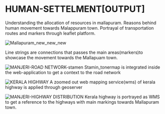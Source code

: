 # HUMAN-SETTELMENT[OUTPUT]
Understanding the allocation of resources in mallapuram. Reasons behind human movement towards Malappuram town. Portrayal of transportation routes and markers through leaflet platform.

![Mallapuram_new_new_new](https://user-images.githubusercontent.com/90825034/233181255-986fb22a-ae1c-4f6c-b8d7-1a656ca39389.png)

Line strings are connections that passes the main areas(markers)to showcase the movement towards the Mallapuam town.

![MANJERI-ROAD NETWORK-stamen](https://user-images.githubusercontent.com/90825034/233181580-5b32a051-ac2c-47c1-862b-334564f40ccd.png)
Stamin_tonermap is integrated inside the web-application to get a context to the road network

![KERALA HIGHWAY](https://user-images.githubusercontent.com/90825034/233181755-1cfc7400-dd75-478c-9369-a66093c73dab.png)
A zoomed out web mapping service(wms) of kerala highway is applied through geoserver

![MANJERI-HIGHWAY DISTRIBUTION](https://user-images.githubusercontent.com/90825034/233181882-d0f586e3-e7b4-4d62-a8b9-4031a80ef092.png)
Kerala highway is portrayed as WMS to get a reference to the highways with main markings towards Mallapuram town.
